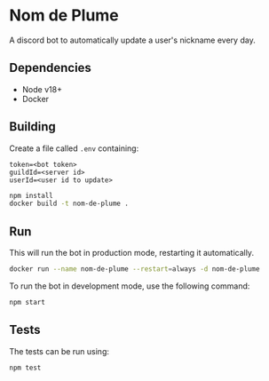 # Nom de Plume

A discord bot to automatically update a user's nickname every day.

## Dependencies

- Node v18+
- Docker

## Building

Create a file called `.env` containing:

```env
token=<bot token>
guildId=<server id>
userId=<user id to update>
```

```sh
npm install
docker build -t nom-de-plume .
```

## Run

This will run the bot in production mode, restarting it automatically.

```sh
docker run --name nom-de-plume --restart=always -d nom-de-plume
```

To run the bot in development mode, use the following command:

```sh
npm start
```

## Tests

The tests can be run using:

```sh
npm test
```
